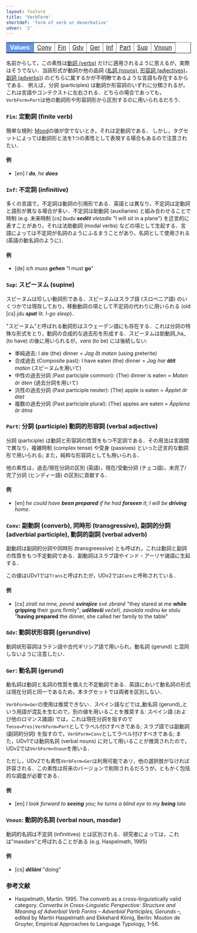```yaml
---
layout: feature
title: 'VerbForm'
shortdef: 'form of verb or deverbative'
udver: '2'
---
```


<table class="typeindex" border="1">
<tr>
  <td style="background-color:cornflowerblue;color:white"><strong>Values:</strong> </td>
  <td><a href="#Conv">Conv</a></td>
  <td><a href="#Fin">Fin</a></td>
  <td><a href="#Gdv">Gdv</a></td>
  <td><a href="#Ger">Ger</a></td>
  <td><a href="#Inf">Inf</a></td>
  <td><a href="#Part">Part</a></td>
  <td><a href="#Sup">Sup</a></td>
  <td><a href="#Vnoun">Vnoun</a></td>
</tr>
</table>

名前からして，この素性は[動詞 (verbs)](u-pos/VERB) だけに適用されるように思えるが，実際はそうでない．当該形式が動詞か他の品詞 ([名詞 (nouns)](u-pos/NOUN), [形容詞 (adjectives)](u-pos/ADJ)，[副詞 (adverbs)](u-pos/ADV)) のどちらに属するかが不明瞭であるような言語も存在するからである．
例えば，分詞 (participles) は動詞か形容詞のいずれに分類されるが，これは言語やコンテクストに左右される．どちらの場合であっても，`VerbForm=Part`は他の動詞形や形容詞形から区別するのに用いられるだろう．

### <a name="Fin">`Fin`</a>: 定動詞 (finite verb)


簡単な規則: [Mood]()の値が空でないとき，それは定動詞である．
しかし，タグセットによっては動詞形と法を1つの素性として表現する場合もあるので注意されたい．

#### 例

* [en] _I <b>do</b>, he <b>does</b>_

### <a name="Inf">`Inf`</a>: 不定詞 (infinitive)

多くの言語で，不定詞は動詞の引用形である．英語とは異なり，不定詞は定動詞と語形が異なる場合が多い．不定詞は助動詞 (auxiliaries) と組み合わせることで時制 (e.g. 未来時制 [cs] _budu <b>sedět</b> vletadle_ "I will sit in a plane") を迂言的に表すことがあり，それは法助動詞 (modal verbs) などの項として生起する．言語によっては不定詞が名詞のようにふるまうことがあり，名詞として使用される (英語の動名詞のように)．

#### 例

* [de] _ich muss <b>gehen</b>_ “I must <b>go</b>”

### <a name="Sup">`Sup`</a>: スピーヌム (supine)

スピーヌムは珍しい動詞形である．スピーヌムはスラブ語 (スロベニア語) のいくつかでは現存しており，移動動詞の項として不定詞の代わりに用いられる (old [cs] _jdu <b>spat</b>_ lit. _I-go sleep_)．

"スピーヌム"と呼ばれる動詞形はスウェーデン語にも存在する．これは分詞の特殊な形式をとり，動詞の合成的な過去形を形成する．スピーヌムは助動詞_ha_ (to have) の後に用いられるが，_vara_ (to be) には後続しない:

* 単純過去: I ate (the) dinner = _Jag åt maten_ (using preterite)
* 合成過去 (Composite past): I have eaten (the) dinner = _Jag har <b>ätit</b> maten_ (スピーヌムを用いて)
* 中性の過去分詞 (Past participle common): (The) dinner is eaten = _Maten är äten_ (過去分詞を用いて)
* 汎性の過去分詞 (Past participle neuter): (The) apple is eaten = _Äpplet är ätet_
* 複数の過去分詞 (Past participle plural): (The) apples are eaten = _Äpplena är ätna_ 

### <a name="Part">`Part`</a>: 分詞 (participle) 動詞的形容詞 (verbal adjective)

分詞 (participle) は動詞と形容詞の性質をもつ不定詞である．その用法は言語間で異なり，複雑時制 (complex tense) や受身 (passives) といった迂言的な動詞形で用いられる; また，純粋な形容詞としても用いられる．

他の素性は，過去/現在分詞の区別 (英語)，現在/受動分詞 (チェコ語)，未完了/完了分詞 (ヒンディー語) の区別に貢献する．

#### 例

* [en] _he could have <b>been prepared</b> if he had
  <b>forseen</b> it_; _I will be <b>driving</b> home_.

### <a name="Conv">`Conv`</a>: 副動詞 (converb), 同時形 (transgressive), 副詞的分詞 (adverbial participle), 動詞的副詞 (verbal adverb)

副動詞は副詞的分詞や同時形 (transgreessive) とも呼ばれ，これは動詞と副詞の性質をもつ不定動詞である．副動詞はスラブ語やインド・アーリヤ諸語に生起する．

この値はUDv1では`Trans`と呼ばれたが，UDv2では`Conv`と呼称されている．

#### 例

* [cs] _zírali na mne, pevně <b>svírajíce</b> své zbraně_ "they
  stared at me <b>while gripping</b> their guns firmly";
  _<b>udělavši</b> večeři, zavolala rodinu ke stolu_ "<b>having
  prepared</b> the dinner, she called her family to the table"

### <a name="Gdv">`Gdv`</a>: 動詞状形容詞 (gerundive)

動詞状形容詞はラテン語や古代ギリシア語で用いられ，動名詞 (gerund) と混同しないように注意したい．

### <a name="Ger">`Ger`</a>: 動名詞 (gerund)

動名詞は動詞と名詞の性質を備えた不定動詞である．英語において動名詞の形式は現在分詞と同一であるため，本タグセットでは両者を区別しない．

`VerbForm=Ger`の使用は推奨できない．スペイン語などでは_動名詞 (gerund)_という用語が混乱を生むので，別の値を用いることを推奨する: スペイン語 (および他のロマンス諸語) では，これは現在分詞を指すので`Tense=Pres|VerbForm=Part`としてラベル付けすべきである; スラブ語では副動詞 (副詞的分詞) を指すので，`VerbForm=Conv`としてラベル付けすべきである; また，UDv1では動詞名詞 (verbal nouns) に対して用いることが推奨されたので，UDv2では`VerbForm=Vnoun`を用いる．

ただし，UDv2でも素性`VerbForm=Ger`は利用可能であリ，他の選択肢がなければ許容される．この素性は将来のバージョンで削除されるだろうが，ともかく包括的な調査が必要である．

#### 例

* [en] _I look forward to <b>seeing</b> you_; _he turns a blind
  eye to my <b>being</b> late_

### <a name="Vnoun">`Vnoun`</a>: 動詞的名詞 (verbal noun, masdar)

動詞的名詞は不定詞 (infinitives) とは区別される．研究者によっては，これは"masdars"と呼ばれることがある (e.g. Haspelmath, 1995)

#### 例

* [cs] _<b>dělání</b>_ "doing"

### 参考文献

* Haspelmath, Martin. 1995. The converb as a cross-linguistically valid category. _Converbs in Cross-Linguistic Perspective: Structure and Meaning of Adverbial Verb Forms – Adverbial Participles, Gerunds –,_ edited by Martin Haspelmath and Ekkehard König, Berlin: Mouton de Gruyter, Empirical Approaches to Language Typology, 1–56.

